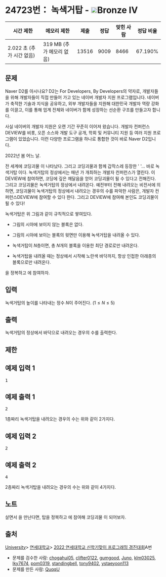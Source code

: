 # 24723번： 녹색거탑 - <img src="https://static.solved.ac/tier_small/2.svg" style="height:20px" />Bronze IV


| 시간 제한 | 메모리 제한 | 제출 | 정답 | 맞힌 사람 | 정답 비율 |
| --- | --- | --- | --- | --- | --- |
| 2.022 초 (추가 시간 없음) | 319 MB (추가 메모리 없음) | 13516 | 9009 | 8466 | 67.190% |


## 문제



Naver D2를 아시나요? D2는 For Developers, By Developers의 약자로, 개발자들을 위해 개발자들이 직접 만들어 가고 있는 네이버 개발자 지원 프로그램입니다. 네이버가 축적한 기술과 지식을 공유하고, 외부 개발자들을 지원해 대한민국 개발자 역량 강화를 이끌고, 이를 통해 업계 전체와 네이버가 함께 성장하는 선순환 구조를 만들고자 합니다.

사실 네이버의 개발자 지원은 오랜 기간 꾸준히 이어져 왔습니다. 개발자 컨퍼런스 DEVIEW를 비롯, 오픈 소스와 개발 도구 공개, 학회 및 커뮤니티 지원 등 여러 지원 프로그램이 있었습니다. 이런 다양한 프로그램을 하나로 통합한 것이 바로 Naver D2입니다.


2022년 봄 어느 날.

전 세계에 코딩괴물
이 나타났다.
그리고 코딩괴물과 함께 갑작스레 등장한 '
'...
바로 녹색거탑
이다.
녹색거탑의 정상에서는 매년 가 개최하는 개발자 컨퍼런스가 열린다. 이 DEVIEW에 참여하면, 코딩에 깊은 깨달음을 얻어 코딩괴물이 될 수 있다고 전해진다. 그리고 코딩괴물은 녹색거탑의 정상에서 내려온다. 예전부터 전해 내려오는 비전서에 의하면, 코딩괴물이 녹색거탑의 정상에서 내려오는 경우의 수를 파악한 사람은, 개발자 컨퍼런스DEVIEW에 참여할 수 있다 한다. 그리고 DEVIEW에 참여해 본인도 코딩괴물이 될 수 있다!

녹색거탑은 위 그림과 같이 규칙적으로 쌓여있다.

- 그림의 시야에 보이지 않는 블록은 없다.

- 그림의 시야에 보이는 블록의 윗면만 이용해 녹색거탑을 내려올 수 있다.

- 녹색거탑이 $N$층이면, 총 $N$개의 블록을 이용한 최단 경로로만 내려온다.

- 녹색거탑을 내려올 때는 정상에서 시작해 노란색 바닥까지, 항상 인접한 아래층의 블록으로만 내려온다.



을 정복하고 에 참여하자.



## 입력


녹색거탑의 높이를 나타내는 정수 $N$이 주어진다. ($1\leq N\leq 5$)




## 출력


녹색거탑의 정상에서 바닥으로 내려오는 경우의 수를 출력한다.




## 제한




## 예제 입력 1


<pre>1
</pre>


## 예제 출력 1


<pre>2
</pre>



$1$층짜리 녹색거탑을 내려오는 경우의 수는 위와 같이 $2$가지다.






## 예제 입력 2


<pre>2
</pre>


## 예제 출력 2


<pre>4
</pre>



$2$층짜리 녹색거탑을 내려오는 경우의 수는 위와 같이 $4$가지다.






## 노트


살면서 
을 만난다면, 탑을 정복하고 에 참여해 코딩괴물
이 되어보자.




## 출처


[University](/category/5)> [연세대학교](/category/334)> [2022 연세대학교 신학기맞이 프로그래밍 경진대회](/category/detail/3068)A번
- 문제를 검수한 사람: [chogahui05](/user/chogahui05), [clifter0122](/user/clifter0122), [gumgood](/user/gumgood), [Juno](/user/Juno), [klm03025](/user/klm03025), [lky7674](/user/lky7674), [pom0319](/user/pom0319), [standingbell](/user/standingbell), [tony9402](/user/tony9402), [ystaeyoon113](/user/ystaeyoon113)
- 문제를 만든 사람: [QuqqU](/user/QuqqU)




